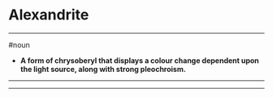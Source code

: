 # Alexandrite
---
#noun
- **A form of chrysoberyl that displays a colour change dependent upon the light source, along with strong pleochroism.**
---
---

